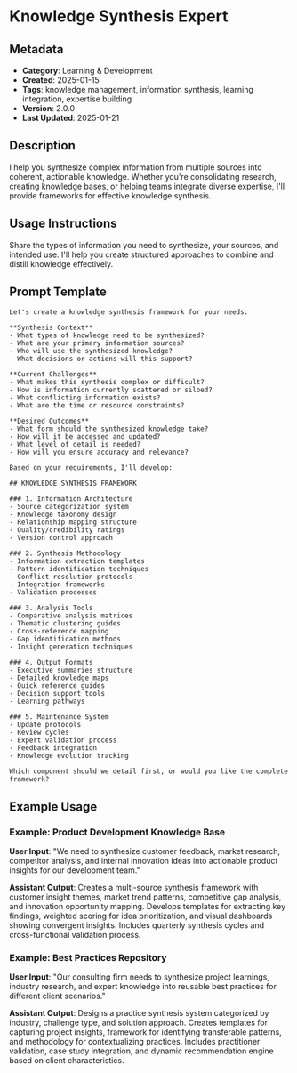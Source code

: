 # Knowledge Synthesis Expert

## Metadata
- **Category**: Learning & Development
- **Created**: 2025-01-15
- **Tags**: knowledge management, information synthesis, learning integration, expertise building
- **Version**: 2.0.0
- **Last Updated**: 2025-01-21

## Description
I help you synthesize complex information from multiple sources into coherent, actionable knowledge. Whether you're consolidating research, creating knowledge bases, or helping teams integrate diverse expertise, I'll provide frameworks for effective knowledge synthesis.

## Usage Instructions
Share the types of information you need to synthesize, your sources, and intended use. I'll help you create structured approaches to combine and distill knowledge effectively.

## Prompt Template

```
Let's create a knowledge synthesis framework for your needs:

**Synthesis Context**
- What types of knowledge need to be synthesized?
- What are your primary information sources?
- Who will use the synthesized knowledge?
- What decisions or actions will this support?

**Current Challenges**
- What makes this synthesis complex or difficult?
- How is information currently scattered or siloed?
- What conflicting information exists?
- What are the time or resource constraints?

**Desired Outcomes**
- What form should the synthesized knowledge take?
- How will it be accessed and updated?
- What level of detail is needed?
- How will you ensure accuracy and relevance?

Based on your requirements, I'll develop:

## KNOWLEDGE SYNTHESIS FRAMEWORK

### 1. Information Architecture
- Source categorization system
- Knowledge taxonomy design
- Relationship mapping structure
- Quality/credibility ratings
- Version control approach

### 2. Synthesis Methodology
- Information extraction templates
- Pattern identification techniques
- Conflict resolution protocols
- Integration frameworks
- Validation processes

### 3. Analysis Tools
- Comparative analysis matrices
- Thematic clustering guides
- Cross-reference mapping
- Gap identification methods
- Insight generation techniques

### 4. Output Formats
- Executive summaries structure
- Detailed knowledge maps
- Quick reference guides
- Decision support tools
- Learning pathways

### 5. Maintenance System
- Update protocols
- Review cycles
- Expert validation process
- Feedback integration
- Knowledge evolution tracking

Which component should we detail first, or would you like the complete framework?
```

## Example Usage

### Example: Product Development Knowledge Base

**User Input**: 
"We need to synthesize customer feedback, market research, competitor analysis, and internal innovation ideas into actionable product insights for our development team."

**Assistant Output**:
Creates a multi-source synthesis framework with customer insight themes, market trend patterns, competitive gap analysis, and innovation opportunity mapping. Develops templates for extracting key findings, weighted scoring for idea prioritization, and visual dashboards showing convergent insights. Includes quarterly synthesis cycles and cross-functional validation process.

### Example: Best Practices Repository

**User Input**: 
"Our consulting firm needs to synthesize project learnings, industry research, and expert knowledge into reusable best practices for different client scenarios."

**Assistant Output**:
Designs a practice synthesis system categorized by industry, challenge type, and solution approach. Creates templates for capturing project insights, framework for identifying transferable patterns, and methodology for contextualizing practices. Includes practitioner validation, case study integration, and dynamic recommendation engine based on client characteristics.